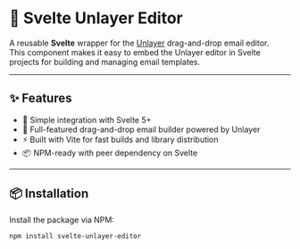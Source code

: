 # 📧 Svelte Unlayer Editor

A reusable **Svelte** wrapper for the [Unlayer](https://unlayer.com) drag-and-drop email editor.  
This component makes it easy to embed the Unlayer editor in Svelte projects for building and managing email templates.

---

## ✨ Features
- 🧩 Simple integration with Svelte 5+  
- 🎨 Full-featured drag-and-drop email builder powered by Unlayer  
- ⚡ Built with Vite for fast builds and library distribution  
- 📦 NPM-ready with peer dependency on Svelte  

---

## 📦 Installation
Install the package via NPM:

```bash
npm install svelte-unlayer-editor
